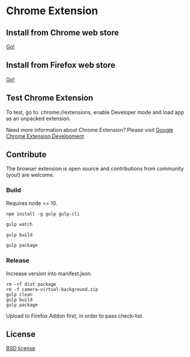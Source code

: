 # Chrome Extension

## Install from Chrome web store

[Go!]()

## Install from Firefox web store

[Go!]()

## Test Chrome Extension

To test, go to: chrome://extensions, enable Developer mode and load app as an unpacked extension.

Need more information about Chrome Extension? Please visit [Google Chrome Extension Development](http://developer.chrome.com/extensions/devguide.html)

## Contribute

The browser extension is open source and contributions from community (you!) are welcome.

### Build

Requires node <= 10.

```
npm install -g gulp gulp-cli
```

```bash
gulp watch
```

```bash
gulp build
```

```bash
gulp package
```

### Release

Increase version into manifest.json.

```
rm -rf dist package
rm -f camera-virtual-background.zip
gulp clean
gulp build
gulp package
```

Upload to Firefox Addon first, in order to pass check-list.

## License

[BSD license](http://opensource.org/licenses/bsd-license.php)
